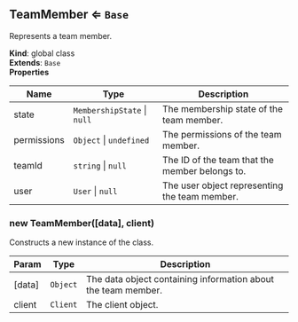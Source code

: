 <a name="TeamMember"></a>

## TeamMember ⇐ <code>Base</code>
Represents a team member.

**Kind**: global class  
**Extends**: <code>Base</code>  
**Properties**

| Name | Type | Description |
| --- | --- | --- |
| state | <code>MembershipState</code> \| <code>null</code> | The membership state of the team member. |
| permissions | <code>Object</code> \| <code>undefined</code> | The permissions of the team member. |
| teamId | <code>string</code> \| <code>null</code> | The ID of the team that the member belongs to. |
| user | <code>User</code> \| <code>null</code> | The user object representing the team member. |

<a name="new_TeamMember_new"></a>

### new TeamMember([data], client)
Constructs a new instance of the class.


| Param | Type | Description |
| --- | --- | --- |
| [data] | <code>Object</code> | The data object containing information about the team member. |
| client | <code>Client</code> | The client object. |

